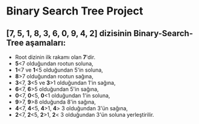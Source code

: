 # Binary Search Tree Project

## **[7, 5, 1, 8, 3, 6, 0, 9, 4, 2]** dizisinin Binary-Search-Tree aşamaları:

- Root dizinin ilk rakamı olan **7**'dir.
- **5**<7 olduğundan rootun soluna,
- **1**<7 ve **1**<5 olduğundan 5'in soluna,
- **8**>7 olduğundan rootun sağına,
- **3**<7, **3**<5 ve **3**>1 olduğundan 1'in sağına,
- **6**<7, **6**>5 olduğundan 5'in sağına,
- **0**<7, **0**<5, **0**<1 olduğundan 1'in soluna,
- **9**>7, **9**>8 olduğunda 8'in sağına,
- **4**<7, **4**<5, **4**>1, **4**> 3 olduğundan 3'ün sağına,
- **2**<7, **2**<5, **2**>1, **2**< 3 olduğundan 3'ün soluna yerleştirilir.


